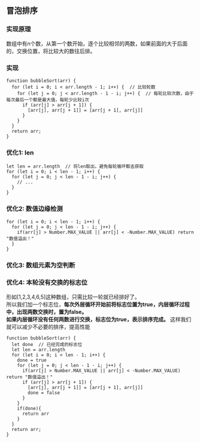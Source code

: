 ## 冒泡排序
### 实现原理
数组中有n个数，从第一个数开始，逐个比较相邻的两数，如果前面的大于后面的，交换位置，将比较大的数往后排。<br>

### 实现
```
function bubbleSort(arr) {
  for (let i = 0; i < arr.length - 1; i++) {  // 比较轮数
    for (let j = 0; j < arr.length - 1 - i; j++) {  // 每轮比较次数，由于每次最后一个都是最大值，每轮少比较i次 
      if (arr[j] > arr[j + 1]) {
        [arr[j], arr[j + 1]] = [arr[j + 1], arr[j]]
      }
    }
  }
  return arr;
}
```
### 优化1: len
```
let len = arr.length  // 将len取出，避免每轮循环都去获取
for (let i = 0; i < len - 1; i++) {
  for (let j = 0; j < len - 1 - i; j++) {
    // ...
  }
}
```
### 优化2: 数值边缘检测
```
for (let i = 0; i < len - 1; i++) {
  for (let j = 0; j < len - 1 - i; j++) {
    if(arr[j] > Number.MAX_VALUE || arr[j] < -Number.MAX_VALUE) return "数值溢出！"
  }
}
```
### 优化3: 数组元素为空判断

### 优化4: 本轮没有交换的标志位
形如[1,2,3,4,6,5]这种数组，只需比较一轮就已经排好了。<br>
所以我们加一个标志位，**每次外层循环开始前将标志位置为true，内层循环过程中，出现两数交换时，置为false。**<br>
**如果内层循环没有任何两数进行交换，标志位为true，表示排序完成。**
这样我们就可以减少不必要的排序，提高性能
```
function bubbleSort(arr) {
  let done  // 已经完成的标志位
  let len = arr.length
  for (let i = 0; i < len - 1; i++) {
    done = true
    for (let j = 0; j < len - 1 - i; j++) {
      if(arr[j] > Number.MAX_VALUE || arr[j] < -Number.MAX_VALUE) return "数值溢出！"
      if (arr[j] > arr[j + 1]) {
        [arr[j], arr[j + 1]] = [arr[j + 1], arr[j]]
        done = false
      }
    }
    if(done){
      return arr
    }
  }
  return arr;
}
```
